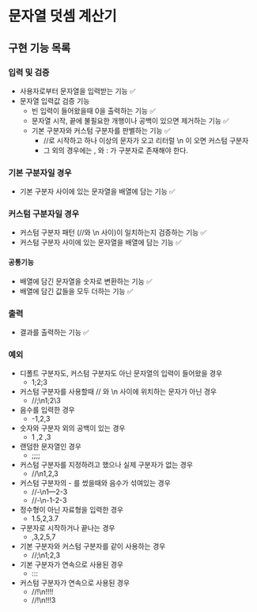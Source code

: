 # 문자열 덧셈 계산기

## 구현 기능 목록

### 입력 및 검증

- 사용자로부터 문자열을 입력받는 기능 ✅
- 문자열 입력값 검증 기능
    - 빈 입력이 들어왔을때 0을 출력하는 기능 ✅
    - 문자열 시작, 끝에 불필요한 개행이나 공백이 있으면 제거하는 기능 ✅
    - 기본 구분자와 커스텀 구분자를 판별하는 기능 ✅
        - //로 시작하고 하나 이상의 문자가 오고 리터럴 \n 이 오면 커스텀 구분자
        - 그 외의 경우에는 , 와 : 가 구분자로 존재해야 한다.

### 기본 구분자일 경우

- 기본 구분자 사이에 있는 문자열을 배열에 담는 기능 ✅

### 커스텀 구분자일 경우

- 커스텀 구분자 패턴 (//와 \n 사이)이 일치하는지 검증하는 기능 ✅
- 커스텀 구분자 사이에 있는 문자열을 배열에 담는 기능 ✅

#### 공통기능

- 배열에 담긴 문자열을 숫자로 변환하는 기능 ✅
- 배열에 담긴 값들을 모두 더하는 기능 ✅

### 출력

- 결과를 출력하는 기능 ✅

### 예외

- 디폴트 구분자도, 커스텀 구분자도 아닌 문자열의 입력이 들어왔을 경우
    - 1;2;3
- 커스텀 구분자를 사용할때 // 와 \n 사이에 위치하는 문자가 아닌 경우
    - //;\n1;2\3
- 음수를 입력한 경우
    - -1,2,3
- 숫자와 구분자 외의 공백이 있는 경우
    - 1 ,2 ,3
- 랜덤한 문자열인 경우
    - ;;;;
- 커스텀 구분자를 지정하려고 했으나 실제 구분자가 없는 경우
    - //\n1,2,3
- 커스텀 구분자의 - 를 썼을때와 음수가 섞여있는 경우
    - //-\n1—2-3
    - //-\n-1-2-3
- 정수형이 아닌 자료형을 입력한 경우
    - 1.5,2,3.7
- 구분자로 시작하거나 끝나는 경우
    - ,3,2,5,7
- 기본 구분자와 커스텀 구분자를 같이 사용하는 경우
    - //;\n1;2,3
- 기본 구분자가 연속으로 사용된 경우
    - :::
- 커스텀 구분자가 연속으로 사용된 경우
    - //!\n!!!!
    - //!\n!!!3